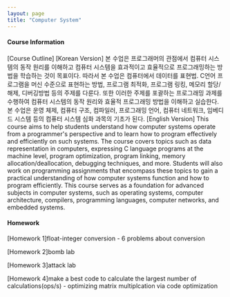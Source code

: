 ```yaml
---
layout: page
title: "Computer System"
---
```


#### Course Information

[Course Outline]
[Korean Version]
본 수업은 프로그래머의 관점에서 컴퓨터 시스템의 동작 원리를 이해하고 컴퓨터 시스템을 효과적이고 효율적으로 프로그래밍하는 방법을 학습하는 것이 목표이다. 따라서 본 수업은 컴퓨터에서 데이터를 표현법. C언어 프로그램을 머신 수준으로 표현하는 방법, 프로그램 최적화, 프로그램 링킹, 메모리 할당/해제, 디버깅방법 등의 주제를 다룬다. 또한 이러한 주제를 포괄하는 프로그래밍 과제를 수행하여 컴퓨터 시스템의 동작 원리와 효율적 프로그래밍 방법을 이해하고 실습한다. 본 수업은 운영 체제, 컴퓨터 구조, 컴파일러, 프로그래밍 언어, 컴퓨터 네트워크, 임베디드 시스템 등의 컴퓨터 시스템 심화 과목의 기초가 된다.
[English Version]
This course aims to help students understand how computer systems operate from a programmer's perspective and to learn how to program effectively and efficiently on such systems. The course covers topics such as data representation in computers, expressing C language programs at the machine level, program optimization, program linking, memory allocation/deallocation, debugging techniques, and more. Students will also work on programming assignments that encompass these topics to gain a practical understanding of how computer systems function and how to program efficiently. This course serves as a foundation for advanced subjects in computer systems, such as operating systems, computer architecture, compilers, programming languages, computer networks, and embedded systems.
<!-- 
#### Lecture Notes

[Lecture 1](/courses/stellar-structures/Sample_Lecture_Notes.pdf)

[Lecture 2](/courses/stellar-structures/Sample_Lecture_Notes.pdf)

[Lecture 3](/courses/stellar-structures/Sample_Lecture_Notes.pdf) -->

#### Homework

[Homework 1]float-integer conversion - 6 problems about conversion

[Homework 2]bomb lab

[Homework 3]attack lab

[Homework 4]make a best code to calculate the largest number of calculations(ops/s) - optimizing matrix multiplcation via code optimization
